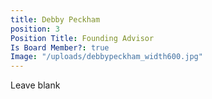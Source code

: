 ```yaml
---
title: Debby Peckham
position: 3
Position Title: Founding Advisor
Is Board Member?: true
Image: "/uploads/debbypeckham_width600.jpg"
---
```


Leave blank
